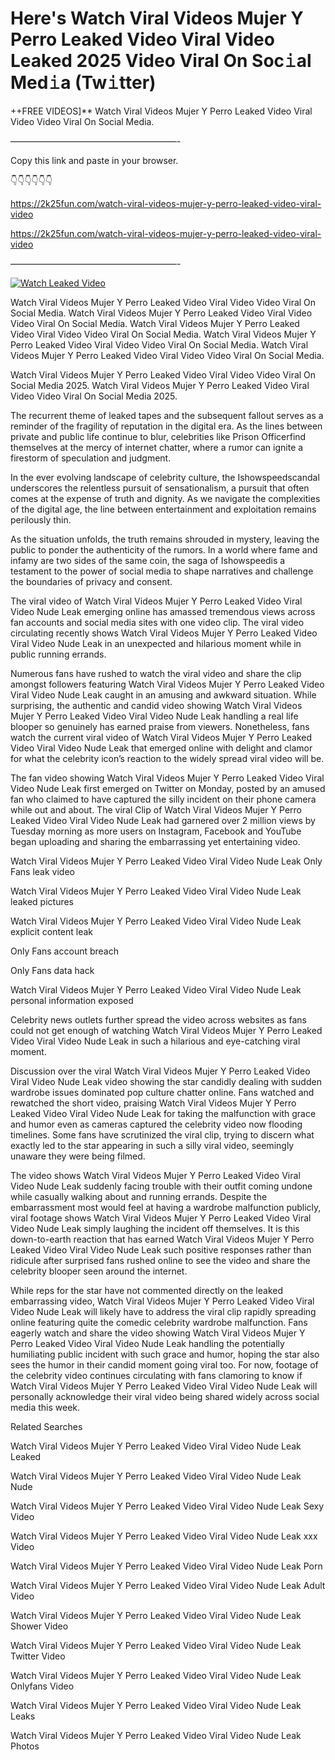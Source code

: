 # Here's Watch Viral Videos Mujer Y Perro Leaked Video Viral Video Leaked 2025 Video Viral On Soc𝚒al Med𝚒a (Tw𝚒tter)

++FREE VIDEOS]** Watch Viral Videos Mujer Y Perro Leaked Video Viral Video Video Viral On Social Media.

———————————————————-

Copy this link and paste in your browser.

👇👇👇👇👇👇

https://2k25fun.com/watch-viral-videos-mujer-y-perro-leaked-video-viral-video

https://2k25fun.com/watch-viral-videos-mujer-y-perro-leaked-video-viral-video

———————————————————-

[![Watch Leaked Video](https://miro.medium.com/v2/resize:fit:828/format:webp/1*cilzJN44JGOrTw9NJCrNHA.gif "Watch Leaked Video")](https://2k25fun.com/watch-viral-videos-mujer-y-perro-leaked-video-viral-video)

Watch Viral Videos Mujer Y Perro Leaked Video Viral Video Video Viral On Social Media. Watch Viral Videos Mujer Y Perro Leaked Video Viral Video Video Viral On Social Media. Watch Viral Videos Mujer Y Perro Leaked Video Viral Video Video Viral On Social Media. Watch Viral Videos Mujer Y Perro Leaked Video Viral Video Video Viral On Social Media. Watch Viral Videos Mujer Y Perro Leaked Video Viral Video Video Viral On Social Media.

Watch Viral Videos Mujer Y Perro Leaked Video Viral Video Video Viral On Social Media 2025. Watch Viral Videos Mujer Y Perro Leaked Video Viral Video Video Viral On Social Media 2025.

The recurrent theme of leaked tapes and the subsequent fallout serves as a reminder of the fragility of reputation in the digital era. As the lines between private and public life continue to blur, celebrities like Prison Officerfind themselves at the mercy of internet chatter, where a rumor can ignite a firestorm of speculation and judgment.

In the ever evolving landscape of celebrity culture, the Ishowspeedscandal underscores the relentless pursuit of sensationalism, a pursuit that often comes at the expense of truth and dignity. As we navigate the complexities of the digital age, the line between entertainment and exploitation remains perilously thin.

As the situation unfolds, the truth remains shrouded in mystery, leaving the public to ponder the authenticity of the rumors. In a world where fame and infamy are two sides of the same coin, the saga of Ishowspeedis a testament to the power of social media to shape narratives and challenge the boundaries of privacy and consent.

The viral video of Watch Viral Videos Mujer Y Perro Leaked Video Viral Video Nude Leak emerging online has amassed tremendous views across fan accounts and social media sites with one video clip. The viral video circulating recently shows Watch Viral Videos Mujer Y Perro Leaked Video Viral Video Nude Leak in an unexpected and hilarious moment while in public running errands.

Numerous fans have rushed to watch the viral video and share the clip amongst followers featuring Watch Viral Videos Mujer Y Perro Leaked Video Viral Video Nude Leak caught in an amusing and awkward situation. While surprising, the authentic and candid video showing Watch Viral Videos Mujer Y Perro Leaked Video Viral Video Nude Leak handling a real life blooper so genuinely has earned praise from viewers. Nonetheless, fans watch the current viral video of Watch Viral Videos Mujer Y Perro Leaked Video Viral Video Nude Leak that emerged online with delight and clamor for what the celebrity icon’s reaction to the widely spread viral video will be.

The fan video showing Watch Viral Videos Mujer Y Perro Leaked Video Viral Video Nude Leak first emerged on Twitter on Monday, posted by an amused fan who claimed to have captured the silly incident on their phone camera while out and about. The viral Clip of Watch Viral Videos Mujer Y Perro Leaked Video Viral Video Nude Leak had garnered over 2 million views by Tuesday morning as more users on Instagram, Facebook and YouTube began uploading and sharing the embarrassing yet entertaining video.

Watch Viral Videos Mujer Y Perro Leaked Video Viral Video Nude Leak Only Fans leak video

Watch Viral Videos Mujer Y Perro Leaked Video Viral Video Nude Leak leaked pictures

Watch Viral Videos Mujer Y Perro Leaked Video Viral Video Nude Leak explicit content leak

Only Fans account breach

Only Fans data hack

Watch Viral Videos Mujer Y Perro Leaked Video Viral Video Nude Leak personal information exposed

Celebrity news outlets further spread the video across websites as fans could not get enough of watching Watch Viral Videos Mujer Y Perro Leaked Video Viral Video Nude Leak in such a hilarious and eye-catching viral moment.

Discussion over the viral Watch Viral Videos Mujer Y Perro Leaked Video Viral Video Nude Leak video showing the star candidly dealing with sudden wardrobe issues dominated pop culture chatter online. Fans watched and rewatched the short video, praising Watch Viral Videos Mujer Y Perro Leaked Video Viral Video Nude Leak for taking the malfunction with grace and humor even as cameras captured the celebrity video now flooding timelines. Some fans have scrutinized the viral clip, trying to discern what exactly led to the star appearing in such a silly viral video, seemingly unaware they were being filmed.

The video shows Watch Viral Videos Mujer Y Perro Leaked Video Viral Video Nude Leak suddenly facing trouble with their outfit coming undone while casually walking about and running errands. Despite the embarrassment most would feel at having a wardrobe malfunction publicly, viral footage shows Watch Viral Videos Mujer Y Perro Leaked Video Viral Video Nude Leak simply laughing the incident off themselves. It is this down-to-earth reaction that has earned Watch Viral Videos Mujer Y Perro Leaked Video Viral Video Nude Leak such positive responses rather than ridicule after surprised fans rushed online to see the video and share the celebrity blooper seen around the internet.

While reps for the star have not commented directly on the leaked embarrassing video, Watch Viral Videos Mujer Y Perro Leaked Video Viral Video Nude Leak will likely have to address the viral clip rapidly spreading online featuring quite the comedic celebrity wardrobe malfunction. Fans eagerly watch and share the video showing Watch Viral Videos Mujer Y Perro Leaked Video Viral Video Nude Leak handling the potentially humiliating public incident with such grace and humor, hoping the star also sees the humor in their candid moment going viral too. For now, footage of the celebrity video continues circulating with fans clamoring to know if Watch Viral Videos Mujer Y Perro Leaked Video Viral Video Nude Leak will personally acknowledge their viral video being shared widely across social media this week.

Related Searches

Watch Viral Videos Mujer Y Perro Leaked Video Viral Video Nude Leak Leaked

Watch Viral Videos Mujer Y Perro Leaked Video Viral Video Nude Leak Nude

Watch Viral Videos Mujer Y Perro Leaked Video Viral Video Nude Leak Sexy Video

Watch Viral Videos Mujer Y Perro Leaked Video Viral Video Nude Leak xxx Video

Watch Viral Videos Mujer Y Perro Leaked Video Viral Video Nude Leak Porn

Watch Viral Videos Mujer Y Perro Leaked Video Viral Video Nude Leak Adult Video

Watch Viral Videos Mujer Y Perro Leaked Video Viral Video Nude Leak Shower Video

Watch Viral Videos Mujer Y Perro Leaked Video Viral Video Nude Leak Twitter Video

Watch Viral Videos Mujer Y Perro Leaked Video Viral Video Nude Leak Onlyfans Video

Watch Viral Videos Mujer Y Perro Leaked Video Viral Video Nude Leak Leaks

Watch Viral Videos Mujer Y Perro Leaked Video Viral Video Nude Leak Photos